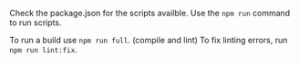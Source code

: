 Check the package.json for the scripts availble. Use the `npm run` command to run scripts.

To run a build use `npm run full`. (compile and lint)
To fix linting errors, run `npm run lint:fix`.
